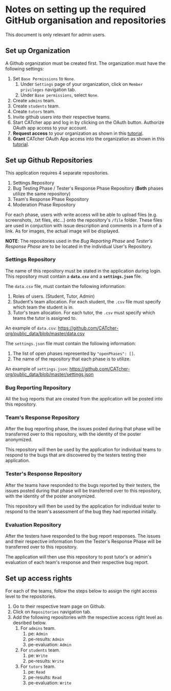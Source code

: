 # Notes on setting up the required GitHub organisation and repositories

This document is only relevant for admin users.

## Set up Organization
A Github organization must be created first. The organization must have the following settings:
1. Set `Base Permissions` to `None`.
    1. Under `Settings` page of your organization, click on `Member privileges` navigation tab.
    2. Under `Base permissions`, select `None`.
2. Create `admins` team.
3. Create `students` team.
4. Create `tutors` team.
5. Invite github users into their respective teams.
6. Start CATcher app and log in by clicking on the OAuth button. Authorize OAuth app access to your account.
7. **Request access** to your organization as shown in this [tutorial](https://help.github.com/en/github/setting-up-and-managing-your-github-user-account/requesting-organization-approval-for-oauth-apps).
8. **Grant** CATcher OAuth App access into the organization as shown in this [tutorial](https://help.github.com/en/github/setting-up-and-managing-organizations-and-teams/approving-oauth-apps-for-your-organization).


## Set up Github Repositories
This application requires 4 separate repositories.
1. Settings Repository
2. Bug Testing Phase / Tester's Response Phase Repository (**Both** phases utilize the same repository)
3. Team's Response Phase Repository
4. Moderation Phase Repository

For each phase, users with write access will be able to upload files (e.g. screenshots, .txt files, etc...) onto the repository's `/file` folder. These files are used in conjuction with issue description and comments in a form of a link. As for images, the actual image will be displayed.

**NOTE**: The repositories used in the *Bug Reporting Phase* and *Tester's Response Phase* are to be located in the individual User's Repository.

### Settings Repository
The name of this repository must be stated in the application during login. This repository must contain a **`data.csv`** and a **`settings.json`** file. 

The `data.csv` file, must contain the following information:
1. Roles of users. (Student, Tutor, Admin)
2. Student's team allocation. For each student, the `.csv` file must specify which team the student is in.
3. Tutor's team allocation. For each tutor, the `.csv` must specify which teams the tutor is assigned to.

An example of `data.csv`: https://github.com/CATcher-org/public_data/blob/master/data.csv

The `settings.json` file must contain the following information:
1. The list of open phases represented by `"openPhases": []`.
2. The name of the repository that each phase is to utilize.

An example of `settings.json`: https://github.com/CATcher-org/public_data/blob/master/settings.json

### Bug Reporting Repository
All the bug reports that are created from the application will be posted into this repository.

### Team's Response Repository
After the bug reporting phase, the issues posted during that phase will be transferred over to this repository, with the identity of the poster anonymized.

This repository will then be used by the application for individual teams to respond to the bugs that are discovered by the testers testing their application.

### Tester's Response Repository
After the teams have responded to the bugs reported by their testers, the issues posted during that phase will be transferred over to this repository, with the identity of the poster anonymized.

This repository will then be used by the application for individual tester to respond to the team's assessment of the bug they had reported initially.

### Evaluation Repository
After the testers have responded to the bug report responses. The issues and their respective information from the Tester's Response Phase will be transferred over to this repository. 

The application will then use this repository to post tutor's or admin's evaluation of each team's response and their respective bug report.

## Set up access rights
For each of the teams, follow the steps below to assign the right access level to the repositories. 
1. Go to their respective team page on Github.
2. Click on `Repositories` navigation tab.
3. Add the following repositories with the respective access right level as desribed below.
    1. For `admins` team.
        1. pe: `Admin`
        2. pe-results: `Admin`
        3. pe-evaluation: `Admin`
    2. For `students` team.
        1. pe: `Write`
        2. pe-results: `Write`
    3. For `tutors` team.
        1. pe: `Read`
        2. pe-results: `Read`
        3. pe-evaluation: `Write`